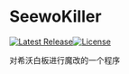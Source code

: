# SeewoKiller
[![Latest Release](https://img.shields.io/github/v/release/3cxc/SeewoKiller)](https://github.com/3cxc/SeewoKiller)[![License](https://img.shields.io/github/license/3cxc/SeewoKiller.svg)](https://github.com/3cxc/SeewoKiller/blob/master/LICENSE)

对希沃白板进行魔改的一个程序
